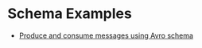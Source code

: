# Schema Examples

- [Produce and consume messages using Avro schema](schema/examples/produce-consume-avro-messages.md)
